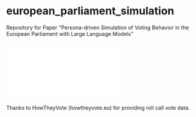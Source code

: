 # european_parliament_simulation
Repository for Paper "Persona-driven Simulation of Voting Behavior in the European Parliament with Large Language Models"

![Figure1](figure1_with_eu.pdf)

Thanks to HowTheyVote (howtheyvote.eu) for providing roll call vote data.
